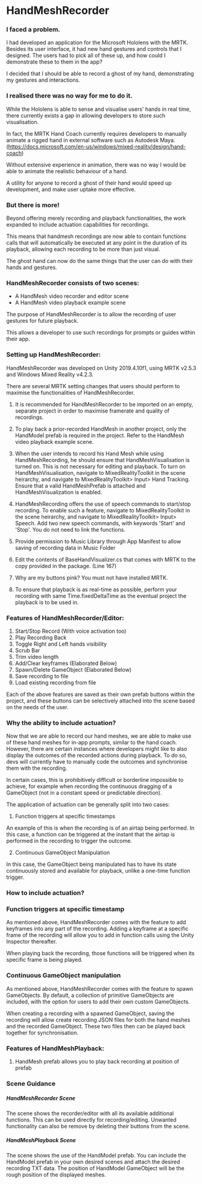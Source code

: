 # HandMeshRecorder

### I faced a problem.

I had developed an application for the Microsoft Hololens with the MRTK. Besides its user interface, it had new hand gestures and controls that I designed. The users had to pick all of these up, and how could I demonstrate these to them in the app?

I decided that I should be able to record a ghost of my hand, demonstrating my gestures and interactions. 

### I realised there was no way for me to do it.

While the Hololens is able to sense and visualise users' hands in real time, there currently exists a gap in allowing developers to store such visualisation. 

In fact, the MRTK Hand Coach currently requires developers to manually animate a rigged hand in external software such as Autodesk Maya. (https://docs.microsoft.com/en-us/windows/mixed-reality/design/hand-coach)

Without extensive experience in animation, there was no way I would be able to animate the realistic behaviour of a hand. 

A utility for anyone to record a ghost of their hand would speed up development, and make user uptake more effective.

### But there is more!

Beyond offering merely recording and playback functionalities, the work expanded to include actuation capabilities for recordings. 

This means that handmesh recordings are now able to contain functions calls that will automatically be executed at any point in the duration of its playback, allowing each recording to be more than just visual. 

The ghost hand can now do the same things that the user can do with their hands and gestures.

### HandMeshRecorder consists of two scenes:
- A HandMesh video recorder and editor scene
- A HandMesh video playback example scene

The purpose of HandMeshRecorder is to allow the recording of user gestures for future playback.

This allows a developer to use such recordings for prompts or guides within their app.

### Setting up HandMeshRecorder:

HandMeshRecorder was developed on Unity 2019.4.10f1, using MRTK v2.5.3 and Windows Mixed Reality v4.2.3.

There are several MRTK setting changes that users should perform to maximise the functionalities of HandMeshRecorder.

1. It is recommended for HandMeshRecorder to be imported on an empty, separate project in order to maximise framerate and quality of recordings.

2. To play back a prior-recorded HandMesh in another project, only the HandModel prefab is required in the project. Refer to the HandMesh video playback example scene.

3. When the user intends to record his Hand Mesh while using HandMeshRecording, he should ensure that HandMeshVisualisation is turned on. This is not necessary for editing and playback.
To turn on HandMeshVisualisation, navigate to MixedRealityToolkit in the scene heirarchy, and navigate to MixedRealityToolkit> Input> Hand Tracking. Ensure that a valid HandMeshPrefab is attached and HandMeshVisualization is enabled.

4. HandMeshRecording offers the use of speech commands to start/stop recording. To enable such a feature, navigate to MixedRealityToolkit in the scene heirarchy, and navigate to MixedRealityToolkit> Input> Speech. Add two new speech commands, with keywords 'Start' and 'Stop'. You do not need to link the functions.

5. Provide permission to Music Library through App Manifest to allow saving of recording data in Music Folder

6. Edit the contents of BaseHandVisualizer.cs that comes with MRTK to the copy provided in the package. (Line 167)

7. Why are my buttons pink? You must not have installed MRTK.

8. To ensure that playback is as real-time as possible, perform your recording with same Time.fixedDeltaTime as the eventual project the playback is to be used in.

### Features of HandMeshRecorder/Editor:

1. Start/Stop Record (With voice activation too)
2. Play Recording Back
3. Toggle Right and Left hands visibility 
4. Scrub Bar
5. Trim video length
6. Add/Clear keyframes (Elaborated Below)
7. Spawn/Delete GameObject (Elaborated Below)
8. Save recording to file
9. Load existing recording from file

Each of the above features are saved as their own prefab buttons within the project, and these buttons can be selectively attached into the scene based on the needs of the user. 

### Why the ability to include actuation?
Now that we are able to record our hand meshes, we are able to make use of these hand meshes for in-app prompts, similar to the hand coach. However, there are certain instances where developers might like to also display the outcomes of the recorded actions during playback. To do so, devs will currently have to manually code the outcomes and synchronise them with the recording. 

In certain cases, this is prohibitively difficult or borderline impossible to achieve, for example when recording the continuous dragging of a GameObject (not in a constant speed or predictable direction).

The application of actuation can be generally split into two cases:
1. Function triggers at specific timestamps

An example of this is when the recording is of an airtap being performed. In this case, a function can be triggered at the instant that the airtap is performed in the recording to trigger the outcome. 

2. Continuous GameObject Manipulation

In this case, the GameObject being manipulated has to have its state continuously stored and available for playback, unlike a one-time function trigger.


### How to include actuation?

### Function triggers at specific timestamp
As mentioned above, HandMeshRecorder comes with the feature to add keyframes into any part of the recording. Adding a keyframe at a specific frame of the recording will allow you to add in function calls using the Unity Inspector thereafter.

When playing back the recording, those functions will be triggered when its specific frame is being played.

### Continuous GameObject manipulation
As mentioned above, HandMeshRecorder comes with the feature to spawn GameObjects. By default, a collection of primitive GameObjects are included, with the option for users to add their own custom GameObjects.

When creating a recording with a spawned GameObject, saving the recording will allow create recording JSON files for both the hand meshes and the recorded GameObject. These two files then can be played back together for synchronisation. 

### Features of HandMeshPlayback:
1. HandMesh prefab allows you to play back recording at position of prefab

### Scene Guidance

##### HandMeshRecorder Scene
The scene shows the recorder/editor with all its available additional functions. This can be used directly for recording/editing. Unwanted functionality can also be remove by deleting their buttons from the scene.

##### HandMeshPlayback Scene
The scene shows the use of the HandModel prefab. You can include the HandModel prefab in your own desired scenes and attach the desired recording TXT data. The position of HandModel GameObject will be the rough position of the displayed meshes.

